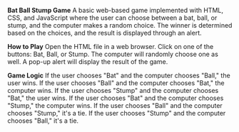 **Bat Ball Stump Game**
A basic web-based game implemented with HTML, CSS, and JavaScript where the user can choose between a bat, ball, or stump, and the computer makes a random choice. The winner is determined based on the choices, and the result is displayed through an alert.

**How to Play**
Open the HTML file in a web browser.
Click on one of the buttons: Bat, Ball, or Stump.
The computer will randomly choose one as well.
A pop-up alert will display the result of the game.

**Game Logic**
If the user chooses "Bat" and the computer chooses "Ball," the user wins.
If the user chooses "Ball" and the computer chooses "Bat," the computer wins.
If the user chooses "Stump" and the computer chooses "Bat," the user wins.
If the user chooses "Bat" and the computer chooses "Stump," the computer wins.
If the user chooses "Ball" and the computer chooses "Stump," it's a tie.
If the user chooses "Stump" and the computer chooses "Ball," it's a tie.
